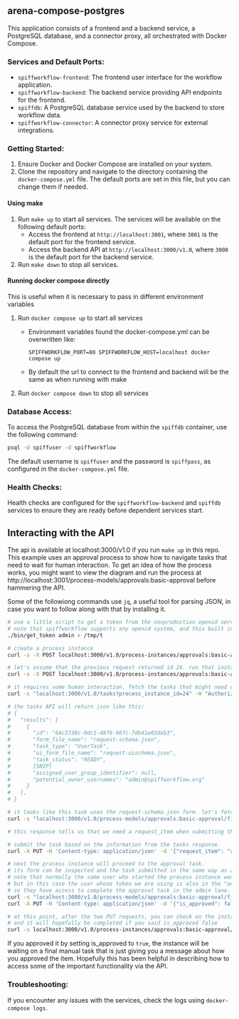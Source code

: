 ## arena-compose-postgres

This application consists of a frontend and a backend service, a PostgreSQL database, and a connector proxy, all orchestrated with Docker Compose.

### Services and Default Ports:

- `spiffworkflow-frontend`: The frontend user interface for the workflow application.
- `spiffworkflow-backend`: The backend service providing API endpoints for the frontend.
- `spiffdb`: A PostgreSQL database service used by the backend to store workflow data.
- `spiffworkflow-connector`: A connector proxy service for external integrations.

### Getting Started:

1. Ensure Docker and Docker Compose are installed on your system.
2. Clone the repository and navigate to the directory containing the `docker-compose.yml` file. The default ports are set in this file, but you can change them if needed.

#### Using make

1. Run `make up` to start all services. The services will be available on the following default ports:
    * Access the frontend at `http://localhost:3001`, where `3001` is the default port for the frontend service.
    * Access the backend API at `http://localhost:3000/v1.0`, where `3000` is the default port for the backend service.
2. Run `make down` to stop all services.

#### Running docker compose directly

This is useful when it is necessary to pass in different environment variables
1. Run `docker compose up` to start all services
    * Environment variables found the docker-compose.yml can be overwritten like:

      `SPIFFWORKFLOW_PORT=80 SPIFFWORKFLOW_HOST=localhost docker compose up`

    * By default the url to connect to the frontend and backend will be the same as when running with make
2. Run `docker compose down` to stop all services

### Database Access:

To access the PostgreSQL database from within the `spiffdb` container, use the following command:

```sh
psql -U spiffuser -d spiffworkflow
```

The default username is `spiffuser` and the password is `spiffpass`, as configured in the `docker-compose.yml` file.

### Health Checks:

Health checks are configured for the `spiffworkflow-backend` and `spiffdb` services to ensure they are ready before dependent services start.

## Interacting with the API

The api is available at localhost:3000/v1.0 if you run `make up` in this repo.
This example uses an approval process to show how to navigate tasks that need to wait for human interaction.
To get an idea of how the process works, you might want to view the diagram and run the process at http://localhost:3001/process-models/approvals:basic-approval before hammering the API.

Some of the followiong commands use `jq`, a useful tool for parsing JSON, in case you want to follow along with that by installing it.

```sh
# use a little script to get a token from the nonproduction openid server built in to spiffworkflow-backend and store it in a file.
# note that spiffworkflow supports any openid system, and this built in server should never be used in production.
./bin/get_token admin > /tmp/t

# create a process instance
curl -s -X POST localhost:3000/v1.0/process-instances/approvals:basic-approval -H "Authorization: Bearer $(cat /tmp/t)"

# let's assume that the previous request returned id 24. run that instance
curl -s -X POST localhost:3000/v1.0/process-instances/approvals:basic-approval/24/run -H "Authorization: Bearer $(cat /tmp/t)"

# it requires some human interaction. fetch the tasks that might need completing
curl -s "localhost:3000/v1.0/tasks?process_instance_id=24" -H "Authorization: Bearer $(cat /tmp/t)" | jq .

# the tasks API will return json like this:
# {
#   "results": [
#     {
#       "id": "64c3738c-0dc1-48f6-98fc-7db41e03dab3",
#       "form_file_name": "request-schema.json",
#       "task_type": "UserTask",
#       "ui_form_file_name": "request-uischema.json",
#       "task_status": "READY",
#       [SNIP]
#       "assigned_user_group_identifier": null,
#       "potential_owner_usernames": "admin@spiffworkflow.org"
#     }
#   ],
# }

# it looks like this task uses the request-schema.json form. let's fetch it.
curl -s "localhost:3000/v1.0/process-models/approvals:basic-approval/files/request-schema.json" -H "Authorization: Bearer $(cat /tmp/t)" | jq -r .file_contents

# this response tells us that we need a request_item when submitting the task

# submit the task based on the information from the tasks response
curl -X PUT -H 'Content-type: application/json' -d '{"request_item": "apple"}' "localhost:3000/v1.0/tasks/24/64c3738c-0dc1-48f6-98fc-7db41e03dab3" -H "Authorization: Bearer $(cat /tmp/t)" | jq .

# next the process instance will proceed to the approval task.
# its form can be inspected and the task submitted in the same way as above.
# note that normally the same user who started the process instance would not be able to complete the approval,
# but in this case the user whose token we are using is also in the "admin" group,
# so they have access to complete the approval task in the admin lane.
curl -s "localhost:3000/v1.0/process-models/approvals:basic-approval/files/approval-schema.json" -H "Authorization: Bearer $(cat /tmp/t)" | jq -r .file_contents
curl -X PUT -H 'Content-type: application/json' -d '{"is_approved": false, "comments": "looks good to me"}' "localhost:3000/v1.0/tasks/24/f796b2d5-8d7c-423f-ac1a-2cfbc95f4c04" -H "Authorization: Bearer $(cat /tmp/t)" | jq .

# at this point, after the two PUT requests, you can check on the instance,
# and it will hopefully be completed if you said is_approved false
curl -s localhost:3000/v1.0/process-instances/approvals:basic-approval/24 -H "Authorization: Bearer $(cat /tmp/t)" | jq .
```
If you approved it by setting is_approved to `true`, the instance will be waiting on a final manual task that is just giving you a message about how you approved the item.
Hopefully this has been helpful in describing how to access some of the important functionality via the API.

### Troubleshooting:

If you encounter any issues with the services, check the logs using `docker-compose logs`.
